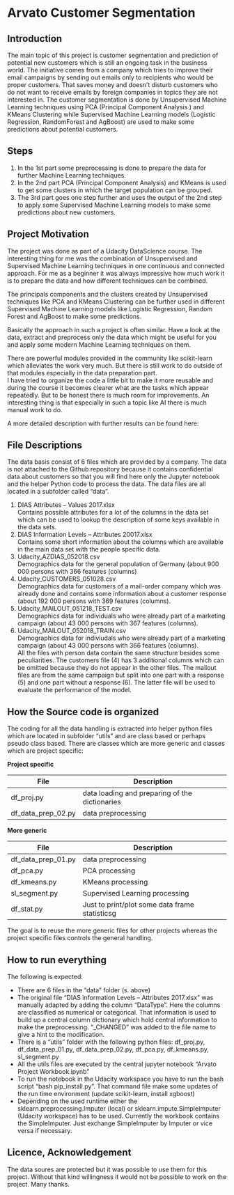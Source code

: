 # Arvato Customer Segmentation 

## Introduction 

The main topic of this project is customer segmentation and prediction of potential new customers which is still an ongoing task in the business world. The initiative comes from a company which tries to improve their email campaigns by sending out emails only to recipients who would be proper customers. That saves money and doesn’t disturb customers who do not want to receive emails by foreign companies in topics they are not interested in. 
The customer segmentation is done by Unsupervised Machine Learning techniques using PCA (Principal Component Analysis ) and KMeans Clustering while  Supervised Machine Learning models (Logistic Regression, RandomForest and AgBoost) are used to make some predictions about potential customers. 


## Steps 

1.	In the 1st part some preprocessing is done to prepare the data for further Machine Learning techniques. 
2.	In the 2nd part PCA (Principal Component Analysis) and KMeans is used to get some clusters in which the target population can be grouped. 
3.	The 3rd part goes one step further and uses the output of the 2nd step to apply some Supervised Machine Learning models to make some predictions about new customers.

## Project Motivation

The project was done as part of a Udacity DataScience course. The interesting thing for me was the combination of Unsupervised and Supervised Machine Learning techniques in one continuous and connected approach.  For me as a beginner it was always impressive how much work it is to prepare the data and how different techniques can be combined. 

The principals components and the clusters created by Unsupervised techniques like PCA and KMeans Clustering can be further used in different Supervised Machine Learning models like Logistic Regression, Random Forest and AgBoost to make some predictions. 

Basically the approach in such a project is often similar. Have a look at the data, extract and preprocess only the data which might be useful for you and apply some modern Machine Learning techniques on them. 

There are powerful modules provided in the community like scikit-learn which alleviates the work very much. But there is still work to do outside of that modules especially in the data preparation part.   
I have tried to organize the code a little bit to make it more reusable and during the course it becomes clearer what are the tasks which appear repeatedly. But to be honest there is much room for improvements.  An interesting thing is that especially in such a topic like AI there is much manual work to do. 

A more detailed description with further results can be found here: 

## File Descriptions 

The data basis consist of 6 files which are provided by a company. The data is not attached to the Github repository because it contains confidential data about customers so that you will find here only the Jupyter notebook and the helper Python code to process the data. 
The data files are all located in a subfolder called “data”. 
1.	DIAS Attributes – Values 2017.xlsx<br>
Contains possible attributes for a lot of the columns in the data set which can be used to lookup the description of some keys available in the data sets. 
2.	DIAS Information Levels – Attributes 20017.xlsx<br>
Contains some short information about the columns which are available in the main data set with the people specific data.
3.	Udacity_AZDIAS_052018.csv<br>
Demographics data for the general population of Germany (about 900 000 persons with 366 features (columns)
4.	Udacity_CUSTOMERS_051028.csv<br>
Demographics data for customers of a mail-order company which was already done and contains some information about a customer response (about 192 000 persons with 369 features (columns).
5.	Udacity_MAILOUT_051218_TEST.csv<br>
Demographics data for individuals who were already part of a marketing campaign (about 43 000 persons with 367 features (columns). 
6.	Udacity_MAILOUT_052018_TRAIN.csv<br>
Demographics data for indiviudals who were already part of a marketing campaign (about 43 000 persons with 366 features (columns).<br>
All the files with person data contain the same structure besides some peculiarities. 
The customers file (4) has 3 additional columns which can be omitted because they do not appear in the other files. The mailout files are from the same campaign but split into one part with a response (5) and one part without a response (6). The latter file will be used to evaluate the performance of the model. 

## How the Source code is organized

The coding for all the data handling is extracted into helper python files which are located in subfolder “utils” and are class based or perhaps pseudo class based.
There are classes which are more generic and classes which are project specific: 

**Project specific**<br>

| File | Description |
|------|-------------|
| df_proj.py|data loading and preparing of the dictionaries|
|df_data_prep_02.py| data preprocessing|

**More generic** <br>

| File | Description |
|------|-------------|
|df_data_prep_01.py|data preprocessing|
|df_pca.py|PCA processing|
|df_kmeans.py|KMeans processing|
|sl_segment.py|Supervised Learning processing|
|df_stat.py|Just to print/plot some data frame statisticsg|



The goal is to reuse the more generic files for other projects whereas the project specific files controls the general handling.

##	How to run everything

The following is expected:<br>
- There are 6 files in the “data” folder (s. above)
- The original file “DIAS information Levels – Attributes 2017.xlsx” was manually adapted by adding the column “DataType”. Here the columns are classified as numerical or categorical. That information is used to build up a central column dictionary which hold central information to make the preprocessing. “_CHANGED” was added to the file name to give a hint to the modification. 
- There is a “utils” folder with the following python files: 
df_proj.py, df_data_prep_01.py, df_data_prep_02.py, df_pca.py, df_kmeans.py, sl_segment.py
- All the utils files are executed by the central jupyter notebook “Arvato Project Workbook.ipynb”
- To run the notebook in the Udacity workspace you have to run the bash script “bash pip_install.py”. That command file make some updates of the run time environment (update scikit-learn, install xgboost) 
- Depending on the used runtime either the sklearn.preprocessing.Imputer (local) or sklearn.impute.SimpleImputer (Udacity workspace) has to be used. Currently the workbook contains the SimpleImputer. Just exchange SimpleImputer by Imputer or vice versa if necessary. 

## Licence, Acknowledgement 
The data soures are protected but it was possible to use them for this project. 
Without that kind willingness it would not be possible to work on the project. Many thanks. 




